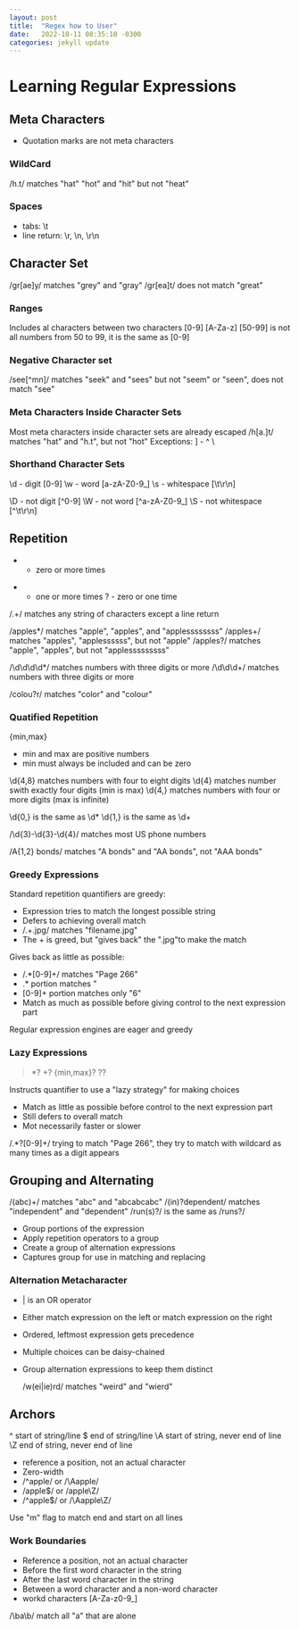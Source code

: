 ```yaml
---
layout: post
title:  "Regex how to User"
date:   2022-10-11 08:35:10 -0300
categories: jekyll update
---
```

# Learning Regular Expressions

## Meta Characters

- Quotation marks are not meta characters

### WildCard

/h.t/ matches "hat" "hot" and "hit" but not "heat"

### Spaces

- tabs: \t
- line return: \r, \n, \r\n

## Character Set

/gr[ae]y/ matches "grey" and "gray"
/gr[ea]t/ does not match "great"

### Ranges

Includes al characters between two characters
[0-9]
[A-Za-z]
[50-99] is not all numbers from 50 to 99, it is the same as [0-9]

### Negative Character set

/see[^mn]/ matches "seek" and "sees" but not "seem" or "seen", does not match "see"

### Meta Characters Inside Character Sets
Most meta characters inside character sets are already escaped
/h[a.]t/ matches "hat" and "h.t", but not "hot"
Exceptions: ] - ^ \

### Shorthand Character Sets

\d - digit [0-9]
\w - word  [a-zA-Z0-9_]
\s - whitespace [\t\r\n]

\D - not digit [^0-9]
\W - not word [^a-zA-Z0-9_]
\S - not whitespace [^\t\r\n]

## Repetition

* - zero or more times
+ - one or more times
? - zero or one time

/.+/ matches any string of characters except a line return

/apples*/ matches "apple", "apples", and "applessssssss"
/apples+/ matches "apples", "applessssss", but not "apple"
/apples?/ matches "apple", "apples", but not "applesssssssss"

/\d\d\d\d*/ matches numbers with three digits or more
/\d\d\d+/ matches numbers with three digits or more

/colou?r/ matches "color" and "colour"

### Quatified Repetition

{min,max}
- min and max are positive numbers
- min must always be included and can be zero

\d{4,8} matches numbers with four to eight digits
\d{4} matches number swith exactly four digits (min is max)
\d{4,} matches numbers with four or more digits (max is infinite)

\d{0,} is the same as \d*
\d{1,} is the same as \d+

/\d{3}-\d{3}-\d{4}/ matches most US phone numbers

/A{1,2} bonds/ matches "A bonds" and "AA bonds", not "AAA bonds"

### Greedy Expressions

Standard repetition quantifiers are greedy:
- Expression tries to match the longest possible string
- Defers to achieving overall match
- /.+\.jpg/ matches "filename.jpg"
- The + is greed, but "gives back" the ".jpg"to make the match

Gives back as little as possible:
- /.*[0-9]+/ matches "Page 266"
- .* portion matches "
- [0-9]+ portion matches only "6"
- Match as much as possible before giving control to the next expression part

Regular expression engines are eager and greedy

### Lazy Expressions
> *?
> +?
> {min,max}?
> ??

Instructs quantifier to use a "lazy strategy" for making choices
- Match as little as possible before control to the next expression part
- Still defers to overall match
- Mot necessarily faster or slower

/.*?[0-9]+/ trying to match "Page 266", they try to match with wildcard as many times as a digit appears

## Grouping and Alternating
/(abc)+/ matches "abc" and "abcabcabc"
/(in)?dependent/ matches "independent" and "dependent"
/run(s)?/ is the same as /runs?/

- Group portions of the expression
- Apply repetition operators to a group
- Create a group of alternation expressions
- Captures group for use in matching and replacing

### Alternation Metacharacter
- | is an OR operator
- Either match expression on the left or match expression on the right
- Ordered, leftmost expression gets precedence
- Multiple choices can be daisy-chained
- Group alternation expressions to keep them distinct

    /w(ei|ie)rd/ matches "weird" and "wierd"

## Archors
^ start of string/line
$ end of string/line
\A start of string, never end of line
\Z end of string, never end of line

- reference a position, not an actual character
- Zero-width
- /^apple/ or /\Aapple/
- /apple$/ or /apple\Z/
- /^apple$/ or /\Aapple\Z/

Use "m" flag to match end and start on all lines

### Work Boundaries
- Reference a position, not an actual character
- Before the first word character in the string
- After the last word character in the string
- Between a word character and a non-word character
- workd characters [A-Za-z0-9_]

/\ba\b/ match all "a" that are alone
